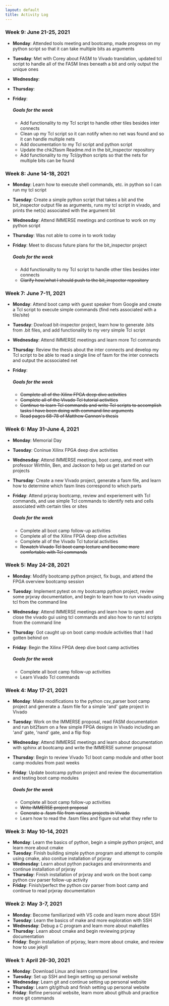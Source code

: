 ```yaml
---
layout: default
title: Activity Log
---
```


### **Week 9: June 21-25, 2021**

* **Monday**: Attended tools meeting and bootcamp, made progress on my python script so that it can take multiple bits as arguments
* **Tuesday**: Met with Corey about FASM to Vivado translation, updated tcl script to handle all of the FASM lines beneath a bit and only output the unique ones
* **Wednesday**: 
* **Thursday**: 
* **Friday**: 

  ##### **Goals for the week**
    * Add functionality to my Tcl script to handle other tiles besides inter connects
    * Clean up my Tcl script so it can notify when no net was found and so it can handle multiple nets
    * Add documentation to my Tcl script and python script
    * Update the chk2fasm Readme.md in the bit_inspector repository 
    * Add functionality to my Tcl/python scripts so that the nets for multiple bits can be found

### **Week 8: June 14-18, 2021**

* **Monday**: Learn how to execute shell commands, etc. in python so I can run my tcl script 
* **Tuesday**: Create a simple python script that takes a bit and the bit_inspector output file as arguments, runs my tcl script in vivado, and prints the net(s) associated with the argument bit
* **Wednesday**: Attend IMMERSE meetings and continue to work on my python script
* **Thursday**: Was not able to come in to work today
* **Friday**: Meet to discuss future plans for the bit_inspector project

  ##### **Goals for the week**
    * Add functionality to my Tcl script to handle other tiles besides inter connects
    * ~~Clarify how/what I should push to the bit_inspector repository~~

### **Week 7: June 7-11, 2021**

* **Monday**: Attend boot camp with guest speaker from Google and create a Tcl script to execute simple commands (find nets associated with a tile/site)
* **Tuesday**: Dowload bit-inspector project, learn how to generate .bits from .bit files, and add functionality to my very simple Tcl script 
* **Wednesday**: Attend IMMERSE meetings and learn more Tcl commands
* **Thursday**: Review the thesis about the inter connects and develop my Tcl script to be able to read a single line of fasm for the inter connects and output the acssociated net
* **Friday**: 

  ##### **Goals for the week**
    * ~~Complete all of the Xilinx FPGA deep dive activities~~
    * ~~Complete all of the Vivado Tcl tutorial activities~~
    * ~~Continue to learn Tcl commands and write Tcl scripts to accomplish tasks I have been doing with command line arguments~~
    * ~~Read pages 68-78 of Matthew Cannon's thesis~~

### **Week 6: May 31-June 4, 2021**

* **Monday**: Memorial Day 
* **Tuesday**: Coninue Xilinx FPGA deep dive activities
* **Wednesday**: Attend IMMERSE meetings, boot camp, and meet with professor Wirthlin, Ben, and Jackson to help us get started on our projects
* **Thursday**: Create a new Vivado project, generate a fasm file, and learn how to determine which fasm lines correspond to which parts
* **Friday**: Attend prjxray bootcamp, review and experiement with Tcl commands, and use simple Tcl commands to identify nets and cells associated with certain tiles or sites

  ##### **Goals for the week**
    * Complete all boot camp follow-up activities
    * Complete all of the Xilinx FPGA deep dive activities 
    * Complete all of the Vivado Tcl tutorial activities
    * ~~Rewatch Vivado Tcl boot camp lecture and become more comfortable with Tcl commands~~


### **Week 5: May 24-28, 2021**

* **Monday**: Modify bootcamp python project, fix bugs, and attend the FPGA overview bootcamp session 
* **Tuesday**: Implement pytest on my bootcamp python project, review some prjxray documentation, and begin to learn how to run vivado using tcl from the command line
* **Wednesday**: Attend IMMERSE meetings and learn how to open and close the vivado gui using tcl commands and also how to run tcl scripts from the command line
* **Thursday**: Got caught up on boot camp module activities that I had gotten behind on 
* **Friday**: Begin the Xilinx FPGA deep dive boot camp activities

  ##### **Goals for the week**
    * Complete all boot camp follow-up activities
    * Learn Vivado Tcl commands

### **Week 4: May 17-21, 2021**

* **Monday**: Make modifications to the python csv_parser boot camp project and generate a .fasm file for a simple 'and' gate project in Vivado
* **Tuesday**: Work on the IMMERSE proposal, read FASM documentation and run bit2fasm on a few simple FPGA designs in Vivado including an 'and' gate, 'nand' gate, and a flip flop 
* **Wednesday**: Attend IMMERSE meetings and learn about documentation with sphinx at bootcamp and write the IMMERSE summer proposal 
* **Thursday**: Begin to review Vivado Tcl boot camp module and other boot camp modules from past weeks
* **Friday**: Update bootcamp python project and review the documentation and testing boot camp modules

  ##### **Goals for the week**
    * Complete all boot camp follow-up activities
    * ~~Write IMMERSE project proposal~~ 
    * ~~Generate a .fasm file from various projects in Vivado~~
    * Learn how to read the .fasm files and figure out what they refer to

### Week 3: May 10-14, 2021

* **Monday**: Learn the basics of python, begin a simple python project, and learn more about cmake
* **Tuesday**: Finish building simple python program and attempt to compile using cmake, also conitue installation of prjxray
* **Wednesday**: Learn about python packages and environments and continue installation of prjxray
* **Thursday**: Finish installation of prjxray and work on the boot camp python csv parser follow-up activity
* **Friday**: Finish/perfect the python csv parser from boot camp and continue to read prjxray documentation 

### Week 2: May 3-7, 2021

* **Monday**: Become familiarized with VS code and learn more about SSH
* **Tuesday**: Learn the basics of make and more exploration with SSH
* **Wednesday**: Debug a C program and learn more about makefiles
* **Thursday**: Learn about cmake and begin reviewing prjxray documentation
* **Friday**: Begin installation of prjxray, learn more about cmake, and review how to use jekyll

### Week 1: April 26-30, 2021

* **Monday**: Download Linux and learn command line
* **Tuesday**: Set up SSH and begin setting up personal website
* **Wednesday**: Learn git and continue setting up personal website 
* **Thursday**: Learn git/github and finish setting up personal website 
* **Friday**: Refine personal website, learn more about github and practice more git commands